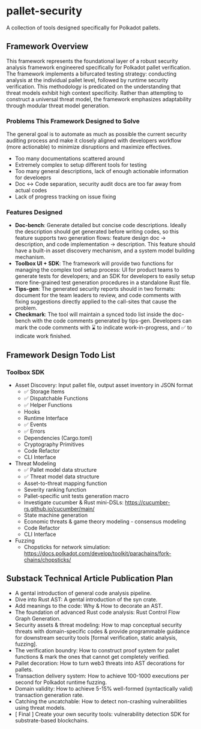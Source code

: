 # pallet-security
A collection of tools designed specifically for Polkadot pallets.

## Framework Overview
This framework represents the foundational layer of a robust security analysis framework engineered specifically for Polkadot pallet verification. The framework implements a bifurcated testing strategy: conducting analysis at the individual pallet level, followed by runtime security verification. This methodology is predicated on the understanding that threat models exhibit high context specificity. Rather than attempting to construct a universal threat model, the framework emphasizes adaptability through modular threat model generation.

### Problems This Framework Designed to Solve
The general goal is to automate as much as possible the current security auditing process and make it closely aligned with developers workflow (more actionable) to minimize disruptions and maximize effectives.
- Too many documentations scattered around
- Extremely complex to setup different tools for testing
- Too many general descriptions, lack of enough actionable information for develoeprs
- Doc <-> Code separation, security audit docs are too far away from actual codes
- Lack of progress tracking on issue fixing

### Features Designed
- **Doc-bench**: Generate detailed but concise code descriptions. Ideally the description should get generated before writing codes, so this feature supports two generation flows: feature design doc -> description, and code implementation -> description. This feature should have a built-in asset discovery mechanism, and a system model building mechanism.
- **Toolbox UI + SDK**: The framework will provide two functions for managing the complex tool setup process: UI for product teams to generate tests for developers; and an SDK for developers to easily setup more fine-grained test generation procedures in a standalone Rust file.
- **Tips-gen**: The generated security reports should in two formats: document for the team leaders to review, and code comments with fixing suggestions directly applied to the call-sites that cause the problem.
- **Checkmark**: The tool will maintain a synced todo list inside the doc-bench with the code comments generated by tips-gen. Developers can mark the code comments with ⌛️ to indicate work-in-progress, and ✅ to indicate work finished.

## Framework Design Todo List
### Toolbox SDK
- Asset Discovery: Input pallet file, output asset inventory in JSON format
    - ✅ Storage Items
    - ✅ Dispatchable Functions
    - ✅ Helper Functions
    - Hooks
    - Runtime Interface
    - ✅ Events
    - ✅ Errors
    - Dependencies (Cargo.toml)
    - Cryptography Primitives
    - Code Refactor
    - CLI Interface
- Threat Modeling
    - ✅ Pallet model data structure
    - ✅ Threat model data structure
    - Asset-to-threat mapping function
    - Severity ranking function
    - Pallet-specific unit tests generation macro
    - Investigate cucumber & Rust mini-DSLs: https://cucumber-rs.github.io/cucumber/main/
    - State machine generation
    - Economic threats & game theory modeling - consensus modeling
    - Code Refactor
    - CLI Interface
- Fuzzing
    - Chopsticks for network simulation: https://docs.polkadot.com/develop/toolkit/parachains/fork-chains/chopsticks/



## Substack Technical Article Publication Plan
- A gental introduction of general code analysis pipeline.
- Dive into Rust AST: A gental introduction of the syn crate.
- Add meanings to the code: Why & How to decorate an AST.
- The foundation of advanced Rust code analysis: Rust Control Flow Graph Generation.
- Security assets & threat modeling: How to map conceptual security threats with domain-specific codes & provide programmable guidance for downstream security tools [formal verification, static analysis, fuzzing].
- The verification boundry: How to construct proof system for pallet functions & mark the ones that cannot get completely verified.
- Pallet decoration: How to turn web3 threats into AST decorations for pallets.
- Transaction delivery system: How to achieve 100-1000 executions per second for Polkadot runtime fuzzing.
- Domain validity: How to achieve 5-15% well-formed (syntactically valid) transaction generation rate.
- Catching the uncatchable: How to detect non-crashing vulnerabilities using threat models.
- [ Final ] Create your own security tools: vulnerability detection SDK for substrate-based blockchains.